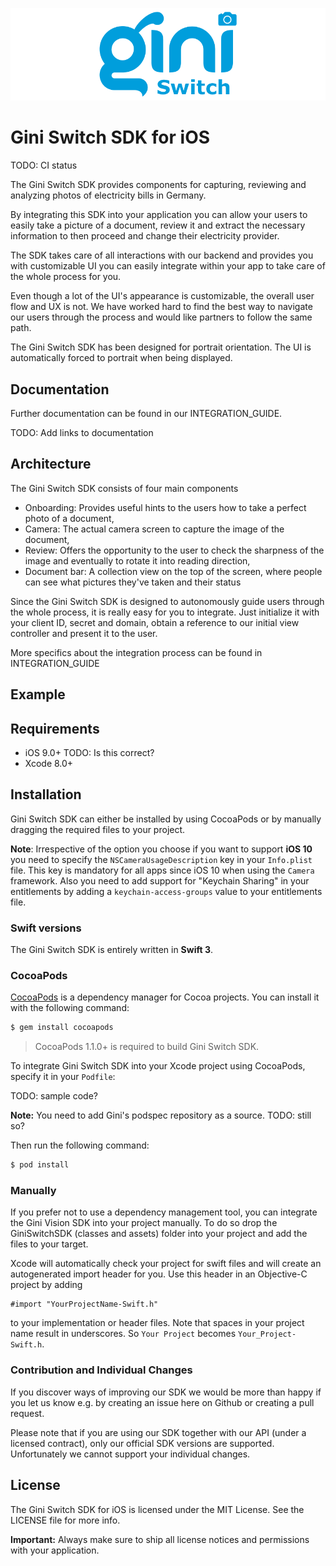 ![Gini Vision Library for iOS](GiniSwitchLogo.png)

# Gini Switch SDK for iOS

TODO: CI status

The Gini Switch SDK provides components for capturing, reviewing and analyzing photos of electricity bills in Germany.

By integrating this SDK into your application you can allow your users to easily take a picture of a document, review it and extract the necessary information to then proceed and change their electricity provider.

The SDK takes care of all interactions with our backend and provides you with customizable UI you can easily integrate within your app to take care of the whole process for you.

Even though a lot of the UI's appearance is customizable, the overall user flow and UX is not. We have worked hard to find the best way to navigate our users through the process and would like partners to follow the same path.

The Gini Switch SDK has been designed for portrait orientation. The UI is automatically forced to portrait when being displayed.

## Documentation

Further documentation can be found in our INTEGRATION_GUIDE.

TODO: Add links to documentation

## Architecture

The Gini Switch SDK consists of four main components

* Onboarding: Provides useful hints to the users how to take a perfect photo of a document,
* Camera: The actual camera screen to capture the image of the document,
* Review: Offers the opportunity to the user to check the sharpness of the image and eventually to rotate it into reading direction,
* Document bar: A collection view on the top of the screen, where people can see what pictures they've taken and their status

Since the Gini Switch SDK is designed to autonomously guide users through the whole process, it is really easy for you to integrate. Just initialize it with your client ID, secret and domain, obtain a reference to our initial view controller and present it to the user.

More specifics about the integration process can be found in INTEGRATION_GUIDE

## Example

## Requirements

- iOS 9.0+    TODO: Is this correct?
- Xcode 8.0+

## Installation

Gini Switch SDK can either be installed by using CocoaPods or by manually dragging the required files to your project.

**Note**: Irrespective of the option you choose if you want to support **iOS 10** you need to specify the `NSCameraUsageDescription` key in your `Info.plist` file. This key is mandatory for all apps since iOS 10 when using the `Camera` framework. Also you need to add support for "Keychain Sharing" in your entitlements by adding a `keychain-access-groups` value to your entitlements file.

### Swift versions

The Gini Switch SDK is entirely written in **Swift 3**.

### CocoaPods

[CocoaPods](http://cocoapods.org) is a dependency manager for Cocoa projects. You can install it with the following command:

```bash
$ gem install cocoapods
```

> CocoaPods 1.1.0+ is required to build Gini Switch SDK.


To integrate Gini Switch SDK into your Xcode project using CocoaPods, specify it in your `Podfile`:

TODO: sample code?

**Note:** You need to add Gini's podspec repository as a source.
TODO: still so?

Then run the following command:

```bash
$ pod install
```

### Manually

If you prefer not to use a dependency management tool, you can integrate the Gini Vision SDK into your project manually.
To do so drop the GiniSwitchSDK (classes and assets) folder into your project and add the files to your target.

Xcode will automatically check your project for swift files and will create an autogenerated import header for you.
Use this header in an Objective-C project by adding

```Obj-C
#import "YourProjectName-Swift.h"
```

to your implementation or header files. Note that spaces in your project name result in underscores. So `Your Project` becomes `Your_Project-Swift.h`.

### Contribution and Individual Changes

 If you discover ways of improving our SDK we would be more than happy if you let us know e.g. by creating an issue here on Github or creating a pull request.

 Please note that if you are using our SDK together with our API (under a licensed contract), only our official SDK versions are supported. Unfortunately we cannot support your individual changes.

## License

The Gini Switch SDK for iOS is licensed under the MIT License. See the LICENSE file for more info.

**Important:** Always make sure to ship all license notices and permissions with your application.
